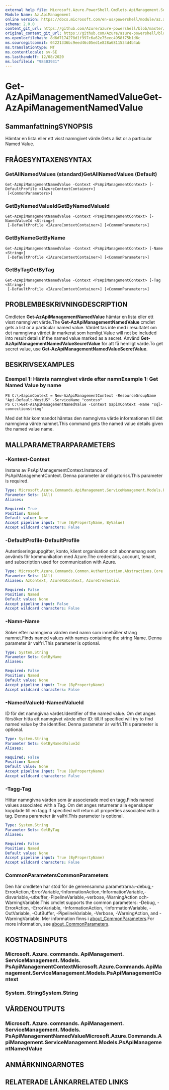 ```yaml
---
external help file: Microsoft.Azure.PowerShell.Cmdlets.ApiManagement.ServiceManagement.dll-Help.xml
Module Name: Az.ApiManagement
online version: https://docs.microsoft.com/en-us/powershell/module/az.apimanagement/get-azapimanagementnamedvalue
schema: 2.0.0
content_git_url: https://github.com/Azure/azure-powershell/blob/master/src/ApiManagement/ApiManagement/help/Get-AzApiManagementNamedValue.md
original_content_git_url: https://github.com/Azure/azure-powershell/blob/master/src/ApiManagement/ApiManagement/help/Get-AzApiManagementNamedValue.md
ms.openlocfilehash: 8d6d7174278d1f997c6a62e75eec4958f75b1d6c
ms.sourcegitcommit: 04221336bc9eed46c05ed1e828a6811534d4b4ab
ms.translationtype: MT
ms.contentlocale: sv-SE
ms.lasthandoff: 12/08/2020
ms.locfileid: "98403931"
---
```

# <span data-ttu-id="85e06-101">Get-AzApiManagementNamedValue</span><span class="sxs-lookup"><span data-stu-id="85e06-101">Get-AzApiManagementNamedValue</span></span>

## <span data-ttu-id="85e06-102">Sammanfattning</span><span class="sxs-lookup"><span data-stu-id="85e06-102">SYNOPSIS</span></span>
<span data-ttu-id="85e06-103">Hämtar en lista eller ett visst namngivet värde.</span><span class="sxs-lookup"><span data-stu-id="85e06-103">Gets a list or a particular Named Value.</span></span>

## <span data-ttu-id="85e06-104">FRÅGESYNTAXEN</span><span class="sxs-lookup"><span data-stu-id="85e06-104">SYNTAX</span></span>

### <span data-ttu-id="85e06-105">GetAllNamedValues (standard)</span><span class="sxs-lookup"><span data-stu-id="85e06-105">GetAllNamedValues (Default)</span></span>
```
Get-AzApiManagementNamedValue -Context <PsApiManagementContext> [-DefaultProfile <IAzureContextContainer>]
 [<CommonParameters>]
```

### <span data-ttu-id="85e06-106">GetByNamedValueId</span><span class="sxs-lookup"><span data-stu-id="85e06-106">GetByNamedValueId</span></span>
```
Get-AzApiManagementNamedValue -Context <PsApiManagementContext> [-NamedValueId <String>]
 [-DefaultProfile <IAzureContextContainer>] [<CommonParameters>]
```

### <span data-ttu-id="85e06-107">GetByName</span><span class="sxs-lookup"><span data-stu-id="85e06-107">GetByName</span></span>
```
Get-AzApiManagementNamedValue -Context <PsApiManagementContext> [-Name <String>]
 [-DefaultProfile <IAzureContextContainer>] [<CommonParameters>]
```

### <span data-ttu-id="85e06-108">GetByTag</span><span class="sxs-lookup"><span data-stu-id="85e06-108">GetByTag</span></span>
```
Get-AzApiManagementNamedValue -Context <PsApiManagementContext> [-Tag <String>]
 [-DefaultProfile <IAzureContextContainer>] [<CommonParameters>]
```

## <span data-ttu-id="85e06-109">PROBLEMBESKRIVNING</span><span class="sxs-lookup"><span data-stu-id="85e06-109">DESCRIPTION</span></span>
<span data-ttu-id="85e06-110">Cmdleten **Get-AzApiManagementNamedValue** hämtar en lista eller ett visst namngivet värde.</span><span class="sxs-lookup"><span data-stu-id="85e06-110">The **Get-AzApiManagementNamedValue** cmdlet gets a list or a particular named value.</span></span>
<span data-ttu-id="85e06-111">Värdet tas inte med i resultatet om det namngivna värdet är markerat som hemligt.</span><span class="sxs-lookup"><span data-stu-id="85e06-111">Value will not be included into result details if the named value marked as a secret.</span></span> <span data-ttu-id="85e06-112">Använd **Get-AzApiManagementNamedValueSecretValue** för att få hemligt värde.</span><span class="sxs-lookup"><span data-stu-id="85e06-112">To get secret value, use **Get-AzApiManagementNamedValueSecretValue**.</span></span>

## <span data-ttu-id="85e06-113">BESKRIVS</span><span class="sxs-lookup"><span data-stu-id="85e06-113">EXAMPLES</span></span>

### <span data-ttu-id="85e06-114">Exempel 1: Hämta namngivet värde efter namn</span><span class="sxs-lookup"><span data-stu-id="85e06-114">Example 1: Get Named Value by name</span></span>
```
PS C:\>$apimContext = New-AzApiManagementContext -ResourceGroupName "Api-Default-WestUS" -ServiceName "contoso"
PS C:\>Get-AzApiManagementNamedValue -Context $apimContext -Name "sql-connectionstring"
```

<span data-ttu-id="85e06-115">Med det här kommandot hämtas den namngivna värde informationen till det namngivna värde namnet.</span><span class="sxs-lookup"><span data-stu-id="85e06-115">This command gets the named value details given the named value name.</span></span>

## <span data-ttu-id="85e06-116">MALLPARAMETRAR</span><span class="sxs-lookup"><span data-stu-id="85e06-116">PARAMETERS</span></span>

### <span data-ttu-id="85e06-117">-Kontext</span><span class="sxs-lookup"><span data-stu-id="85e06-117">-Context</span></span>
<span data-ttu-id="85e06-118">Instans av PsApiManagementContext.</span><span class="sxs-lookup"><span data-stu-id="85e06-118">Instance of PsApiManagementContext.</span></span>
<span data-ttu-id="85e06-119">Denna parameter är obligatorisk.</span><span class="sxs-lookup"><span data-stu-id="85e06-119">This parameter is required.</span></span>

```yaml
Type: Microsoft.Azure.Commands.ApiManagement.ServiceManagement.Models.PsApiManagementContext
Parameter Sets: (All)
Aliases:

Required: True
Position: Named
Default value: None
Accept pipeline input: True (ByPropertyName, ByValue)
Accept wildcard characters: False
```

### <span data-ttu-id="85e06-120">-DefaultProfile</span><span class="sxs-lookup"><span data-stu-id="85e06-120">-DefaultProfile</span></span>
<span data-ttu-id="85e06-121">Autentiseringsuppgifter, konto, klient organisation och abonnemang som används för kommunikation med Azure.</span><span class="sxs-lookup"><span data-stu-id="85e06-121">The credentials, account, tenant, and subscription used for communication with Azure.</span></span>

```yaml
Type: Microsoft.Azure.Commands.Common.Authentication.Abstractions.Core.IAzureContextContainer
Parameter Sets: (All)
Aliases: AzContext, AzureRmContext, AzureCredential

Required: False
Position: Named
Default value: None
Accept pipeline input: False
Accept wildcard characters: False
```

### <span data-ttu-id="85e06-122">-Namn</span><span class="sxs-lookup"><span data-stu-id="85e06-122">-Name</span></span>
<span data-ttu-id="85e06-123">Söker efter namngivna värden med namn som innehåller sträng namnet.</span><span class="sxs-lookup"><span data-stu-id="85e06-123">Finds named values with names containing the string Name.</span></span>
<span data-ttu-id="85e06-124">Denna parameter är valfri.</span><span class="sxs-lookup"><span data-stu-id="85e06-124">This parameter is optional.</span></span>

```yaml
Type: System.String
Parameter Sets: GetByName
Aliases:

Required: False
Position: Named
Default value: None
Accept pipeline input: True (ByPropertyName)
Accept wildcard characters: False
```

### <span data-ttu-id="85e06-125">-NamedValueId</span><span class="sxs-lookup"><span data-stu-id="85e06-125">-NamedValueId</span></span>
<span data-ttu-id="85e06-126">ID för det namngivna värdet.</span><span class="sxs-lookup"><span data-stu-id="85e06-126">Identifier of the named value.</span></span>
<span data-ttu-id="85e06-127">Om det anges försöker hitta ett namngivet värde efter ID: till.</span><span class="sxs-lookup"><span data-stu-id="85e06-127">If specified will try to find named value by the identifier.</span></span>
<span data-ttu-id="85e06-128">Denna parameter är valfri.</span><span class="sxs-lookup"><span data-stu-id="85e06-128">This parameter is optional.</span></span>

```yaml
Type: System.String
Parameter Sets: GetByNamedValueId
Aliases:

Required: False
Position: Named
Default value: None
Accept pipeline input: True (ByPropertyName)
Accept wildcard characters: False
```

### <span data-ttu-id="85e06-129">-Tagg</span><span class="sxs-lookup"><span data-stu-id="85e06-129">-Tag</span></span>
<span data-ttu-id="85e06-130">Hittar namngivna värden som är associerade med en tagg.</span><span class="sxs-lookup"><span data-stu-id="85e06-130">Finds named values associated with a Tag.</span></span>
<span data-ttu-id="85e06-131">Om det anges returnerar alla egenskaper kopplade till en tagg.</span><span class="sxs-lookup"><span data-stu-id="85e06-131">If specified will return all properties associated with a tag.</span></span>
<span data-ttu-id="85e06-132">Denna parameter är valfri.</span><span class="sxs-lookup"><span data-stu-id="85e06-132">This parameter is optional.</span></span>

```yaml
Type: System.String
Parameter Sets: GetByTag
Aliases:

Required: False
Position: Named
Default value: None
Accept pipeline input: True (ByPropertyName)
Accept wildcard characters: False
```

### <span data-ttu-id="85e06-133">CommonParameters</span><span class="sxs-lookup"><span data-stu-id="85e06-133">CommonParameters</span></span>
<span data-ttu-id="85e06-134">Den här cmdleten har stöd för de gemensamma parametrarna:-debug,-ErrorAction,-ErrorVariable,-InformationAction,-InformationVariable,-disvariable,-utbuffer,-PipelineVariable,-verbose,-WarningAction och-WarningVariable.</span><span class="sxs-lookup"><span data-stu-id="85e06-134">This cmdlet supports the common parameters: -Debug, -ErrorAction, -ErrorVariable, -InformationAction, -InformationVariable, -OutVariable, -OutBuffer, -PipelineVariable, -Verbose, -WarningAction, and -WarningVariable.</span></span> <span data-ttu-id="85e06-135">Mer information finns i [about_CommonParameters](http://go.microsoft.com/fwlink/?LinkID=113216).</span><span class="sxs-lookup"><span data-stu-id="85e06-135">For more information, see [about_CommonParameters](http://go.microsoft.com/fwlink/?LinkID=113216).</span></span>

## <span data-ttu-id="85e06-136">KOSTNADS</span><span class="sxs-lookup"><span data-stu-id="85e06-136">INPUTS</span></span>

### <span data-ttu-id="85e06-137">Microsoft. Azure. commands. ApiManagement. ServiceManagement. Models. PsApiManagementContext</span><span class="sxs-lookup"><span data-stu-id="85e06-137">Microsoft.Azure.Commands.ApiManagement.ServiceManagement.Models.PsApiManagementContext</span></span>

### <span data-ttu-id="85e06-138">System. String</span><span class="sxs-lookup"><span data-stu-id="85e06-138">System.String</span></span>

## <span data-ttu-id="85e06-139">VÄRDEN</span><span class="sxs-lookup"><span data-stu-id="85e06-139">OUTPUTS</span></span>

### <span data-ttu-id="85e06-140">Microsoft. Azure. commands. ApiManagement. ServiceManagement. Models. PsApiManagementNamedValue</span><span class="sxs-lookup"><span data-stu-id="85e06-140">Microsoft.Azure.Commands.ApiManagement.ServiceManagement.Models.PsApiManagementNamedValue</span></span>

## <span data-ttu-id="85e06-141">ANMÄRKNINGAR</span><span class="sxs-lookup"><span data-stu-id="85e06-141">NOTES</span></span>

## <span data-ttu-id="85e06-142">RELATERADE LÄNKAR</span><span class="sxs-lookup"><span data-stu-id="85e06-142">RELATED LINKS</span></span>
